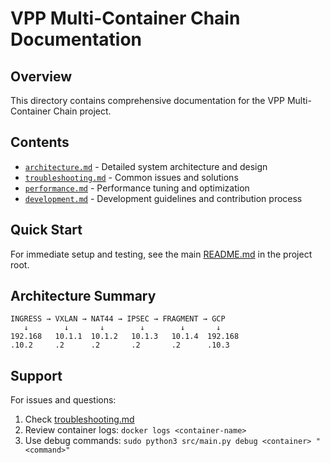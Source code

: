 # VPP Multi-Container Chain Documentation

## Overview

This directory contains comprehensive documentation for the VPP Multi-Container Chain project.

## Contents

- [`architecture.md`](architecture.md) - Detailed system architecture and design
- [`troubleshooting.md`](troubleshooting.md) - Common issues and solutions  
- [`performance.md`](performance.md) - Performance tuning and optimization
- [`development.md`](development.md) - Development guidelines and contribution process

## Quick Start

For immediate setup and testing, see the main [README.md](../README.md) in the project root.

## Architecture Summary

```
INGRESS → VXLAN → NAT44 → IPSEC → FRAGMENT → GCP
   ↓        ↓       ↓        ↓        ↓       ↓
192.168   10.1.1  10.1.2   10.1.3   10.1.4  192.168
.10.2     .2      .2       .2       .2      .10.3
```

## Support

For issues and questions:
1. Check [troubleshooting.md](troubleshooting.md)
2. Review container logs: `docker logs <container-name>`
3. Use debug commands: `sudo python3 src/main.py debug <container> "<command>"`